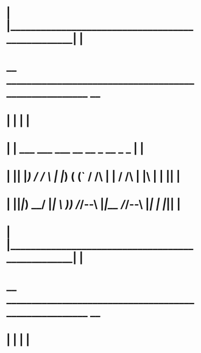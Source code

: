 # __| |_____________________________________________________| |__
# __   _____________________________________________________   __
#   | |                                                     | |  
#   | | ___   ___   ___   __    __    _      __    _      _ | |  
#   | || |_) / / \ | |_) ( (`  / /\  | |    / /\  | |\ | | || |  
#   | ||_|_) \_\_/ |_| \ _)_) /_/--\ |_|__ /_/--\ |_| \| |_|| |  
# __| |_____________________________________________________| |__
# __   _____________________________________________________   __
#   | |                                                     | |  
